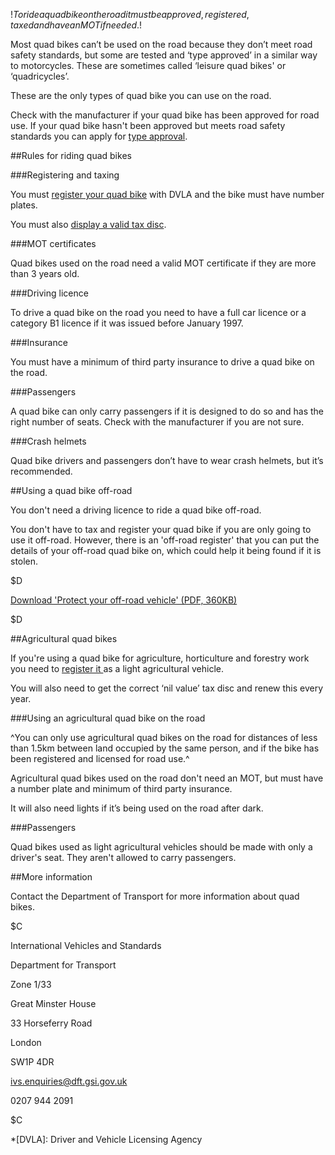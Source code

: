 $!To ride a quad bike on the road it must be approved, registered, taxed and have an MOT if needed.$!

Most quad bikes can’t be used on the road because they don’t meet road safety standards, but some are tested and ‘type approved’ in a similar way to motorcycles. These are  sometimes called ‘leisure quad bikes' or ‘quadricycles’.

These are the only types of quad bike you can use on the road.

Check with the manufacturer if your quad bike has been approved for road use. If your quad bike hasn't been approved but meets road safety standards you can apply for [type approval](/# "type approval"). 

##Rules for riding quad bikes

###Registering and taxing

You must [register your quad bike](/# "register your quad bike") with DVLA and the bike must have number plates.

You must also [display a valid tax disc](/# "display a valid tax disc").

###MOT certificates

Quad bikes used on the road need a valid MOT certificate if they are more than 3 years old.

###Driving licence

To drive a quad bike on the road you need to have a full car licence or a category B1 licence if it was issued before January 1997.

###Insurance

You must have a minimum of third party insurance to drive a quad bike on the road.

###Passengers

A quad bike can only carry passengers if it is designed to do so and has the right number of seats. Check with the manufacturer if you are not sure.

###Crash helmets

Quad bike drivers and passengers don’t have to wear crash helmets, but it’s recommended.

##Using a quad bike off-road

You don't need a driving licence to ride a quad bike off-road.

You don't have to tax and register your quad bike if you are only going to use it off-road. However, there is an 'off-road register' that you can put the details of your off-road quad bike on, which could help it being found if it is stolen.

$D

[Download 'Protect your off-road vehicle' (PDF, 360KB)](http://www.direct.gov.uk/prod_consum_dg/groups/dg_digitalassets/@dg/@en/@motor/documents/digitalasset/dg_067209.pdf "Download 'Protect your off-road vehicle' (PDF, 360KB)")

$D

##Agricultural quad bikes

If you're using a quad bike for agriculture, horticulture and forestry work you need to [register it ](/# "register it") as a light agricultural vehicle.

You will also need to get the correct ‘nil value’ tax disc and renew this every year.

###Using an agricultural quad bike on the road

^You can only use agricultural quad bikes on the road for distances of less than 1.5km between land occupied by the same person, and if the bike has been registered and licensed for road use.^

Agricultural quad bikes used on the road don't need an MOT, but must have a number plate and minimum of third party insurance.

It will also need lights if it’s being used on the road after dark.

###Passengers

Quad bikes used as light agricultural vehicles should be made with only a driver's seat. They aren't allowed to carry passengers.

##More information

Contact the Department of Transport for more information about quad bikes.

$C

International Vehicles and Standards

Department for Transport

Zone 1/33

Great Minster House

33 Horseferry Road

London

SW1P 4DR

ivs.enquiries@dft.gsi.gov.uk

0207 944 2091

$C


*[DVLA]: Driver and Vehicle Licensing Agency

